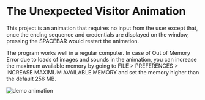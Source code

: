 # The Unexpected Visitor Animation

This project is an animation that requires no input from the user except that, once the ending sequence and
credentials are displayed on the window, pressing the SPACEBAR would restart the animation.

The program works well in a regular computer. In case of Out of Memory Error due to loads of images and sounds in the animation,
you can increase the maximum available memory by going to FILE > PREFERENCES > INCREASE MAXIMUM AVAILABLE MEMORY and set the memory higher
than the default 256 MB.

<img src="./screenshots/demo.gif" alt="demo animation">
